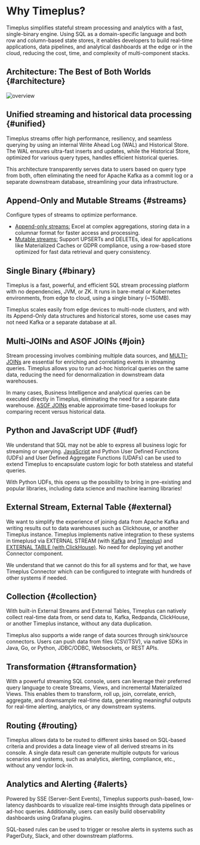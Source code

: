 # Why Timeplus?

Timeplus simplifies stateful stream processing and analytics with a fast, single-binary engine. Using SQL as a domain-specific language and both row and column-based state stores, it enables developers to build real-time applications, data pipelines, and analytical dashboards at the edge or in the cloud, reducing the cost, time, and complexity of multi-component stacks.

## Architecture: The Best of Both Worlds {#architecture}
![overview](/img/product_diagram_web.png)

## Unified streaming and historical data processing {#unified}

Timeplus streams offer high performance, resiliency, and seamless querying by using an internal Write Ahead Log (WAL) and Historical Store. The WAL ensures ultra-fast inserts and updates, while the Historical Store, optimized for various query types, handles efficient historical queries.

This architecture transparently serves data to users based on query type from both, often eliminating the need for Apache Kafka as a commit log or a separate downstream database, streamlining your data infrastructure.

## Append-Only and Mutable Streams {#streams}

Configure types of streams to optimize performance.

* [Append-only streams:](/proton-create-stream#append-only-stream)
Excel at complex aggregations, storing data in a columnar format for faster access and processing.
* [Mutable streams:](/mutable-stream) Support UPSERTs and DELETEs, ideal for applications like Materialized Caches or GDPR compliance, using a row-based store optimized for fast data retrieval and query consistency.

## Single Binary {#binary}
Timeplus is a fast, powerful, and efficient SQL stream processing platform with no dependencies, JVM, or ZK. It runs in bare-metal or Kubernetes environments, from edge to cloud, using a single binary (~150MB).

Timeplus scales easily from edge devices to multi-node clusters, and with its Append-Only data structures and historical stores, some use cases may not need Kafka or a separate database at all.

## Multi-JOINs and ASOF JOINs {#join}

Stream processing involves combining multiple data sources, and [MULTI-JOINs](/joins) are essential for enriching and correlating events in streaming queries. Timeplus allows you to run ad-hoc historical queries on the same data, reducing the need for denormalization in downstream data warehouses.

In many cases, Business Intelligence and analytical queries can be executed directly in Timeplus, eliminating the need for a separate data warehouse. [ASOF JOINs](/joins#append-asof-versioned) enable approximate time-based lookups for comparing recent versus historical data.

## Python and JavaScript UDF {#udf}
We understand that SQL may not be able to express all business logic for streaming or querying. [JavaScript](/js-udf) and Python User Defined Functions (UDFs) and User Defined Aggregate Functions (UDAFs) can be used to extend Timeplus to encapsulate custom logic for both stateless and stateful queries.

With Python UDFs, this opens up the possibility to bring in pre-existing and popular libraries, including data science and machine learning libraries!

## External Stream, External Table {#external}
We want to simplify the experience of joining data from Apache Kafka and writing results out to data warehouses such as Clickhouse, or another Timeplus instance. Timeplus implements native integration to these systems in timeplusd via EXTERNAL STREAM (with [Kafka](/proton-kafka) and [Timeplus](/timeplus-external-stream)) and [EXTERNAL TABLE (with ClickHouse)](/proton-clickhouse-external-table). No need for deploying yet another Connector component.

We understand that we cannot do this for all systems and for that, we have Timeplus Connector which can be configured to integrate with hundreds of other systems if needed.

## Collection {#collection}
With built-in External Streams and External Tables, Timeplus can natively collect real-time data from, or send data to, Kafka, Redpanda, ClickHouse, or another Timeplus instance, without any data duplication.

Timeplus also supports a wide range of data sources through sink/source connectors. Users can push data from files (CSV/TSV), via native SDKs in Java, Go, or Python, JDBC/ODBC, Websockets, or REST APIs.

## Transformation {#transformation}
With a powerful streaming SQL console, users can leverage their preferred query language to create Streams, Views, and incremental Materialized Views. This enables them to transform, roll up, join, correlate, enrich, aggregate, and downsample real-time data, generating meaningful outputs for real-time alerting, analytics, or any downstream systems.

## Routing {#routing}
Timeplus allows data to be routed to different sinks based on SQL-based criteria and provides a data lineage view of all derived streams in its console. A single data result can generate multiple outputs for various scenarios and systems, such as analytics, alerting, compliance, etc., without any vendor lock-in.

## Analytics and Alerting  {#alerts}
Powered by SSE (Server-Sent Events), Timeplus supports push-based, low-latency dashboards to visualize real-time insights through data pipelines or ad-hoc queries. Additionally, users can easily build observability dashboards using Grafana plugins.

SQL-based rules can be used to trigger or resolve alerts in systems such as PagerDuty, Slack, and other downstream platforms.
